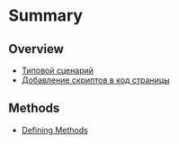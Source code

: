 # Summary

## Overview

* [Типовой сценарий](README.md#Типовой-сценарий)
* [Добавление скриптов в код страницы](README.md#test1)

## Methods

* [Defining Methods](methods.md)



